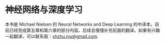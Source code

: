 神经网络与深度学习
=======

本书是 Michael Nielsen 的 Neural Networks and Deep Learning 的中译本。目前已经完成第五章和第六章的部分内容。后续会慢慢补充前面的翻译。如果有兴趣一起翻译，可以联系我：xhzhu.nju@gmail.com.
